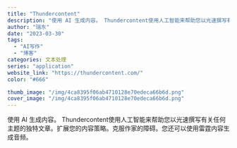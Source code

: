 ```yaml
---
title: "Thundercontent"
description: "使用 AI 生成内容。 Thundercontent使用人工智能来帮助您以光速撰写有关任何主题的独特文章。扩展您的内容策"
author: "瑞东"
date: "2023-03-30"
tags:
  - "AI写作"
  - "博客"
categories: 文本处理
series: "application"
website_link: "https://thundercontent.com/"
color: "#666"

thumb_image: "/img/4ca8395f06ab4710128e70edeca66b6d.png"
cover_image: "/img/4ca8395f06ab4710128e70edeca66b6d.png"
---
```


使用 AI 生成内容。 Thundercontent使用人工智能来帮助您以光速撰写有关任何主题的独特文章。扩展您的内容策略。克服作家的障碍。您还可以使用雷霆内容生成音频。